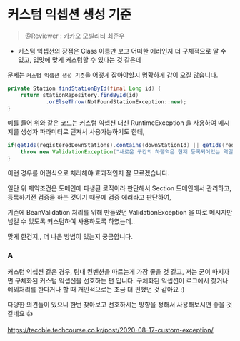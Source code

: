 # 커스텀 익셉션 생성 기준

> @Reviewer : 카카오 모빌리티 최준우

- 커스텀 익셉션의 장점은 Class 이름만 보고 어떠한 에러인지 더 구체적으로 알 수 있고, 입맛에 맞게 커스텀할 수 있다는 것 같은데

문제는 `커스텀 익셉션 생성 기준`을 어떻게 잡아야할지 명확하게 감이 오질 않습니다.

```java
private Station findStationById(final Long id) {
    return stationRepository.findById(id)
            .orElseThrow(NotFoundStationException::new);
}
```

예를 들어 위와 같은 코드는 커스텀 익셉션 대신 RuntimeException 을 사용하여 메시지를 생성자 파라미터로 던져서 사용가능하기도 한데,

```java
if(getIds(registeredDownStations).contains(downStationId) || getIds(registeredUpStations).contains(downStationId)) {
    throw new ValidationException("새로운 구간의 하행역은 현재 등록되어있는 역일 수 없습니다.");
}
```

이런 경우를 어떤식으로 처리해야 효과적인지 잘 모르겠습니다.

일단 위 제약조건은 도메인에 파생된 로직이라 판단해서 Section 도메인에서 관리하고, 등록하기전 검증을 하는 것이기 때문에 검증 에러라고 판단하여,

기존에 BeanValidation 처리를 위해 만들었던 ValidationException 을 따로 메시지만 넘길 수 있도록 커스텀하여 사용하도록 하였는데..

맞게 한건지,, 더 나은 방법이 있는지 궁금합니다.

### A

커스텀 익셉션 같은 경우, 팀내 컨벤션을 따르는게 가장 좋을 것 같고, 저는 굳이 따지자면 구체화된 커스텀 익셉션을 선호하는 편 입니다.
구체화된 익셉션이 로그에서 찾거나 예외처리를 한다거나 할 때 개인적으로는 조금 더 편했던 것 같아요 :)

다양한 의견들이 있으니 한번 찾아보고 선호하시는 방향을 정해서 사용해보시면 좋을 것 같네요 👍

https://tecoble.techcourse.co.kr/post/2020-08-17-custom-exception/
